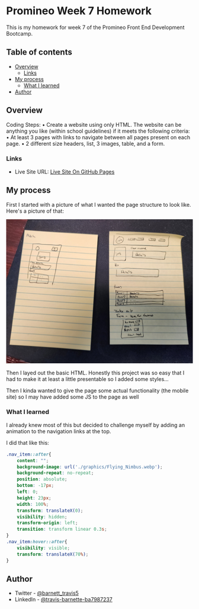 # Promineo Week 7 Homework

This is my homework for week 7 of the Promineo Front End Development Bootcamp. 

## Table of contents

- [Overview](#overview)
  - [Links](#links)
- [My process](#my-process)
  - [What I learned](#what-i-learned)
- [Author](#author)


## Overview

Coding Steps:
	•	Create a website using only HTML. The website can be anything you like (within school guidelines) if it meets the following criteria:
	•	At least 3 pages with links to navigate between all pages present on each page.
	•	2 different size headers, list, 3 images, table, and a form.


### Links
- Live Site URL: [Live Site On GitHub Pages](https://barnettet31.github.io/promineo-week-6/)

## My process
First I started with a picture of what I wanted the page structure to look like. Here's a picture of that: 

![](./design.jpg)

Then I layed out the basic HTML. Honestly this project was so easy that I had to make it at least a little presentable so I added some styles...

Then I kinda wanted to give the page some actual functionality (the mobile site) so I may have added some JS to the page as well 

### What I learned
I already knew most of this but decided to challenge myself by adding an animation to the navigation links at the top.

I did that like this: 

```css 
.nav_item::after{
    content: "";
    background-image: url('./graphics/Flying_Nimbus.webp');
    background-repeat: no-repeat;
    position: absolute;
    bottom: -17px;
    left: 0;
    height: 23px;
    width: 100%;
    transform: translateX(0);
    visibility: hidden;
    transform-origin: left;
    transition: transform linear 0.3s;
}
.nav_item:hover::after{
    visibility: visible;
    transform: translateX(70%);
}
```





## Author

- Twitter - [@barnett_travis5](https://twitter.com/barnett_travis5)
- LinkedIn - [@travis-barnette-ba7987237](https://www.linkedin.com/in/travis-barnette-ba7987237/)
